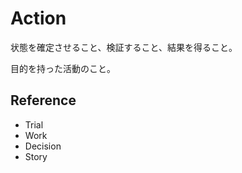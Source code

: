 # Action

状態を確定させること、検証すること、結果を得ること。

目的を持った活動のこと。

## Reference

- Trial
- Work
- Decision
- Story

